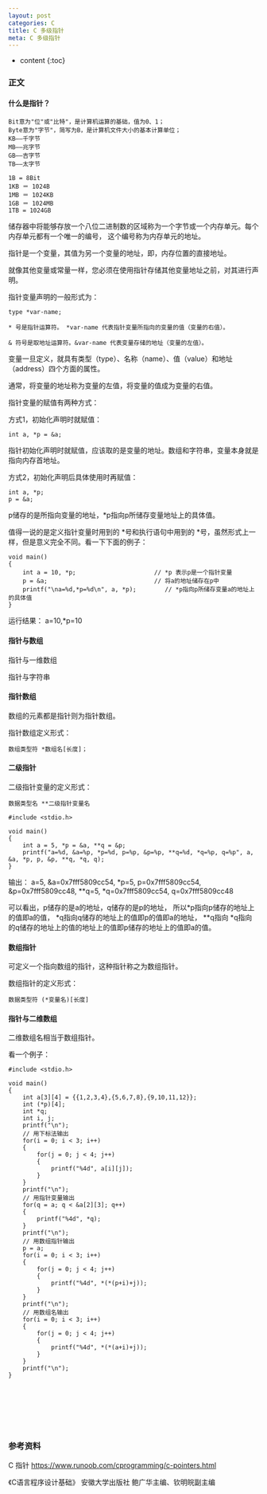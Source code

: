 ```yaml
---
layout: post
categories: C
title: C 多级指针
meta: C 多级指针
---
```

* content
{:toc}

### 正文

#### 什么是指针？
```
Bit意为"位"或"比特"，是计算机运算的基础，值为0、1；
Byte意为"字节"，简写为B，是计算机文件大小的基本计算单位；
KB——千字节
MB——兆字节
GB——吉字节
TB——太字节 
 
1B = 8Bit
1KB ＝ 1024B
1MB ＝ 1024KB
1GB ＝ 1024MB
1TB = 1024GB 
```

储存器中将能够存放一个八位二进制数的区域称为一个字节或一个内存单元。每个内存单元都有一个唯一的编号，
这个编号称为内存单元的地址。

指针是一个变量，其值为另一个变量的地址，即，内存位置的直接地址。

就像其他变量或常量一样，您必须在使用指针存储其他变量地址之前，对其进行声明。

指针变量声明的一般形式为：
```
type *var-name;
```

```
* 号是指针运算符。 *var-name 代表指针变量所指向的变量的值（变量的右值）。
```

```
& 符号是取地址运算符。&var-name 代表变量存储的地址（变量的左值）。
```

变量一旦定义，就具有类型（type）、名称（name）、值（value）和地址（address）四个方面的属性。

通常，将变量的地址称为变量的左值，将变量的值成为变量的右值。

指针变量的赋值有两种方式：

方式1，初始化声明时就赋值：
````
int a, *p = &a;
````

指针初始化声明时就赋值，应该取的是变量的地址。数组和字符串，变量本身就是指向内存首地址。

方式2，初始化声明后具体使用时再赋值：
```
int a, *p;
p = &a;
```

p储存的是所指向变量的地址，*p指向p所储存变量地址上的具体值。

值得一说的是定义指针变量时用到的 *号和执行语句中用到的 *号，虽然形式上一样，但是意义完全不同。看一下下面的例子：
```
void main()
{
    int a = 10, *p;                      // *p 表示p是一个指针变量
    p = &a;                              // 将a的地址储存在p中
    printf("\na=%d,*p=%d\n", a, *p);        // *p指向p所储存变量a的地址上的具体值
}
```
运行结果：
a=10,*p=10

#### 指针与数组

指针与一维数组

指针与字符串

#### 指针数组

数组的元素都是指针则为指针数组。

指针数组定义形式：
```
数组类型符 *数组名[长度]；
```

#### 二级指针

二级指针变量的定义形式：
```
数据类型名 **二级指针变量名
```

```
#include <stdio.h>

void main()
{
    int a = 5, *p = &a, **q = &p;
    printf("a=%d, &a=%p, *p=%d, p=%p, &p=%p, **q=%d, *q=%p, q=%p", a, &a, *p, p, &p, **q, *q, q);
}
```
输出：
a=5, &a=0x7fff5809cc54, *p=5, p=0x7fff5809cc54, &p=0x7fff5809cc48, **q=5, *q=0x7fff5809cc54, q=0x7fff5809cc48

可以看出，p储存的是a的地址，q储存的是p的地址，
所以*p指向p储存的地址上的值即a的值， 
*q指向q储存的地址上的值即p的值即a的地址， 
**q指向 *q指向的q储存的地址上的值的地址上的值即p储存的地址上的值即a的值。

#### 数组指针

可定义一个指向数组的指针，这种指针称之为数组指针。

数组指针的定义形式：
```
数据类型符 (*变量名)[长度]
```

#### 指针与二维数组

二维数组名相当于数组指针。

看一个例子：
```
#include <stdio.h>

void main()
{
    int a[3][4] = {{1,2,3,4},{5,6,7,8},{9,10,11,12}};
    int (*p)[4];
    int *q;
    int i, j;
    printf("\n");
    // 用下标法输出
    for(i = 0; i < 3; i++)
    {
        for(j = 0; j < 4; j++)
        {
            printf("%4d", a[i][j]);
        }
    }
    printf("\n");
    // 用指针变量输出
    for(q = a; q < &a[2][3]; q++)
    {
        printf("%4d", *q);
    }
    printf("\n");
    // 用数组指针输出
    p = a;
    for(i = 0; i < 3; i++)
    {
        for(j = 0; j < 4; j++)
        {
            printf("%4d", *(*(p+i)+j));
        }
    }
    printf("\n");
    // 用数组名输出
    for(i = 0; i < 3; i++)
    {
        for(j = 0; j < 4; j++)
        {
            printf("%4d", *(*(a+i)+j));
        }
    }
    printf("\n");
}
```

<br/><br/><br/><br/><br/>
### 参考资料

C 指针 <https://www.runoob.com/cprogramming/c-pointers.html>

《C语言程序设计基础》 安徽大学出版社 鲍广华主编、钦明皖副主编 

